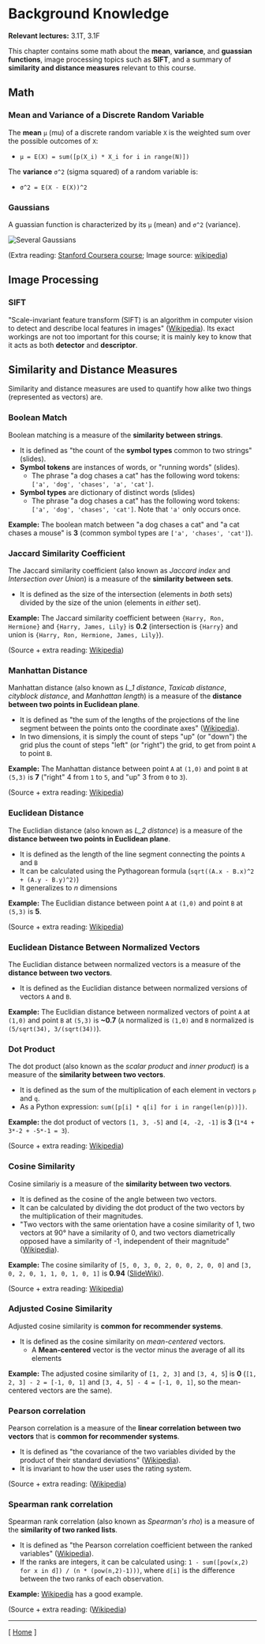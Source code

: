 # Background Knowledge

**Relevant lectures:** 3.1T, 3.1F

This chapter contains some math about the **mean**, **variance**, and **guassian functions**, image processing topics such as **SIFT**, and a summary of **similarity and distance measures** relevant to this course.

## Math

### Mean and Variance of a Discrete Random Variable

The **mean** `μ` (mu) of a discrete random variable `X` is the weighted sum over the possible outcomes of `X`:

* `μ = E(X) = sum([p(X_i) * X_i for i in range(N)])`

The **variance** `σ^2` (sigma squared) of a random variable is:

* `σ^2 = E(X - E(X))^2`

### Gaussians

A guassian function is characterized by its `μ` (mean) and `σ^2` (variance).

![Several Gaussians](https://upload.wikimedia.org/wikipedia/commons/thumb/7/74/Normal_Distribution_PDF.svg/360px-Normal_Distribution_PDF.svg.png)

(Extra reading: [Stanford Coursera course](https://www.coursera.org/learn/machine-learning/lecture/ZYAyC/gaussian-distribution); Image source: [wikipedia](https://upload.wikimedia.org/wikipedia/commons/thumb/7/74/Normal_Distribution_PDF.svg/360px-Normal_Distribution_PDF.svg.png))

## Image Processing

### SIFT

"Scale-invariant feature transform (SIFT) is an algorithm in computer vision to detect and describe local features in images" ([Wikipedia](https://en.wikipedia.org/wiki/Scale-invariant_feature_transform)). Its exact workings are not too important for this course; it is mainly key to know that it acts as both **detector** and **descriptor**.

## Similarity and Distance Measures

Similarity and distance measures are used to quantify how alike two things (represented as vectors) are.

### Boolean Match

Boolean matching is a measure of the **similarity between strings**.

* It is defined as "the count of the **symbol types** common to two strings" (slides).
* **Symbol tokens** are instances of words, or "running words" (slides).
    * The phrase "a dog chases a cat" has the following word tokens: `['a', 'dog', 'chases', 'a', 'cat']`.
* **Symbol types** are dictionary of distinct words (slides)  
    * The phrase "a dog chases a cat" has the following word tokens: `['a', 'dog', 'chases', 'cat']`. Note that `'a'` only occurs once.

**Example:** The boolean match between "a dog chases a cat" and "a cat chases a mouse" is **3** (common symbol types are `['a', 'chases', 'cat']`).

### Jaccard Similarity Coefficient

The Jaccard similarity coefficient (also known as *Jaccard index* and *Intersection over Union*) is a measure of the **similarity between sets**.

* It is defined as the size of the intersection (elements in *both* sets) divided by the size of the union (elements in *either* set).

**Example:** The Jaccard similarity coefficient between `{Harry, Ron, Hermione}` and `{Harry, James, Lily}` is **0.2** (intersection is `{Harry}` and union is `{Harry, Ron, Hermione, James, Lily}`).

(Source + extra reading: [Wikipedia](https://en.wikipedia.org/wiki/Jaccard_index))

### Manhattan Distance

Manhattan distance (also known as *L_1 distance*, *Taxicab distance*, *cityblock distance*, and *Manhattan length*) is a measure of the **distance between two points in Euclidean plane**.

* It is defined as "the sum of the lengths of the projections of the line segment between the points onto the coordinate axes" ([Wikipedia](https://en.wikipedia.org/wiki/Taxicab_geometry)).
* In two dimensions, it is simply the count of steps "up" (or "down") the grid plus the count of steps "left" (or "right") the grid, to get from point `A` to point `B`.

**Example:** The Manhattan distance between point `A` at `(1,0)` and point `B` at `(5,3)` is **7** ("right" 4 from `1` to `5`, and "up" 3 from `0` to `3`).

(Source + extra reading: [Wikipedia](https://en.wikipedia.org/wiki/Taxicab_geometry))

### Euclidean Distance

The Euclidian distance (also known as *L_2 distance*) is a measure of the **distance between two points in Euclidean plane**.

* It is defined as the length of the line segment connecting the points `A` and `B`
* It can be calculated using the Pythagorean formula (`sqrt((A.x - B.x)^2 + (A.y - B.y)^2)`)
* It generalizes to *n* dimensions

**Example:** The Euclidian distance between point `A` at `(1,0)` and point `B` at `(5,3)` is **5**.

(Source + extra reading: [Wikipedia](https://en.wikipedia.org/wiki/Euclidean_distance))

### Euclidean Distance Between Normalized Vectors

The Euclidian distance between normalized vectors is a measure of the **distance between two vectors**.

* It is defined as the Euclidian distance between normalized versions of vectors `A` and `B`.

**Example:** The Euclidian distance between normalized vectors of point `A` at `(1,0)` and point `B` at `(5,3)` is **~0.7** (`A` normalized is `(1,0)` and `B` normalized is `(5/sqrt(34), 3/(sqrt(34))`).

### Dot Product

The dot product (also known as the *scalar product* and *inner product*) is a measure of the **similarity between two vectors**.

* It is defined as the sum of the multiplication of each element in vectors `p` and `q`.
* As a Python expression: `sum([p[i] * q[i] for i in range(len(p))])`.

**Example:** the dot product of vectors `[1, 3, -5]` and `[4, -2, -1]` is **3** (`1*4 + 3*-2 + -5*-1 = 3`).

(Source + extra reading: [Wikipedia](https://en.wikipedia.org/wiki/Dot_product))

### Cosine Similarity

Cosine similariy is a measure of the **similarity between two vectors**.

* It is defined as the cosine of the angle between two vectors.
* It can be calculated by dividing the dot product of the two vectors by the multiplication of their magnitudes.
* "Two vectors with the same orientation have a cosine similarity of 1, two vectors at 90° have a similarity of 0, and two vectors diametrically opposed have a similarity of -1, independent of their magnitude" ([Wikipedia](https://en.wikipedia.org/wiki/Cosine_similarity)).

**Example:** The cosine similarity of `[5, 0, 3, 0, 2, 0, 0, 2, 0, 0]` and `[3, 0, 2, 0, 1, 1, 0, 1, 0, 1]` is **0.94** ([SlideWiki](http://slidewiki.org/slide/22364)).

(Source + extra reading: [Wikipedia](https://en.wikipedia.org/wiki/Cosine_similarity))

### Adjusted Cosine Similarity

Adjusted cosine similarity is **common for recommender systems**.

* It is defined as the cosine similarity on *mean-centered* vectors.
    * A **Mean-centered** vector is the vector minus the average of all its elements

**Example:** The adjusted cosine similarity of `[1, 2, 3]` and `[3, 4, 5`] is **0** (`[1, 2, 3] - 2 = [-1, 0, 1]` and `[3, 4, 5] - 4 = [-1, 0, 1]`, so the mean-centered vectors are the same).

### Pearson correlation

Pearson correlation is a measure of the **linear correlation between two vectors** that is **common for recommender systems**.

* It is defined as "the covariance of the two variables divided by the product of their standard deviations" ([Wikipedia](https://en.wikipedia.org/wiki/Pearson_correlation_coefficient)).
* It is invariant to how the user uses the rating system.

(Source + extra reading: ([Wikipedia](https://en.wikipedia.org/wiki/Pearson_correlation_coefficient))

### Spearman rank correlation

Spearman rank correlation (also known as *Spearman's rho*) is a measure of the **similarity of two ranked lists**.

* It is defined as "the Pearson correlation coefficient between the ranked variables" ([Wikipedia](https://en.wikipedia.org/wiki/Spearman%27s_rank_correlation_coefficient)).
* If the ranks are integers, it can be calculated using: `1 - sum([pow(x,2) for x in d]) / (n * (pow(n,2)-1)))`, where `d[i]` is the difference between the two ranks of each observation.

**Example:** [Wikipedia](https://en.wikipedia.org/wiki/Spearman%27s_rank_correlation_coefficient#Example) has a good example.

(Source + extra reading: ([Wikipedia](https://en.wikipedia.org/wiki/Spearman%27s_rank_correlation_coefficient))

---

[ [Home](README.md) ]
